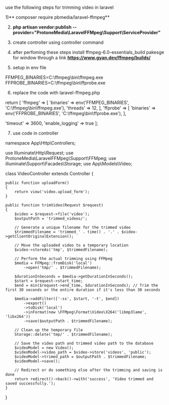use the following steps for trimming video in laravel 

1)** composer require pbmedia/laravel-ffmpeg**

2) **php artisan vendor:publish --provider="ProtoneMedia\LaravelFFMpeg\Support\ServiceProvider"**

3) create controller using controller command

4) after perfoming these steps install ffmpeg-6.0-essentials_build pakesge for window through a link  **https://www.gyan.dev/ffmpeg/builds/**

5) setup in env file 

FFMPEG_BINARIES=C:\ffmpeg\bin\ffmpeg.exe
FFPROBE_BINARIES=C:\ffmpeg\bin\ffprobe.exe

6) replace the code with laravel-ffmpeg.php 

return [
    'ffmpeg' => [
        'binaries' => env('FFMPEG_BINARIES', 'C:\ffmpeg\bin\ffmpeg.exe'),
        'threads'  => 12,
    ],
    'ffprobe' => [
        'binaries' => env('FFPROBE_BINARIES', 'C:\ffmpeg\bin\ffprobe.exe'),
    ],

'timeout' => 3600,
 'enable_logging' => true
];

7) use code in controller

   <?php

namespace App\Http\Controllers;

use Illuminate\Http\Request;
use ProtoneMedia\LaravelFFMpeg\Support\FFMpeg;
use illuminate\Support\Facades\Storage;
use App\Models\Video;

class VideoController extends Controller
{

    public function uploadForm()
    {
        return view('video.upload_form');
    }

    public function trimVideo(Request $request)
    {
        $video = $request->file('video');
        $outputPath = 'trimmed_videos/';

        // Generate a unique filename for the trimmed video
        $trimmedFilename = 'trimmed_' . time() . '.' . $video->getClientOriginalExtension();

        // Move the uploaded video to a temporary location
        $video->storeAs('tmp', $trimmedFilename);

        // Perform the actual trimming using FFMpeg
        $media = FFMpeg::fromDisk('local')
            ->open('tmp/' . $trimmedFilename);

        $durationInSeconds = $media->getDurationInSeconds();
        $start = $request->start_time;
        $end = min($request->end_time, $durationInSeconds); // Trim the first 30 seconds or the entire duration if it's less than 30 seconds

        $media->addFilter(['-ss', $start, '-t', $end])
            ->export()
            ->toDisk('local')
            ->inFormat(new \FFMpeg\Format\Video\X264('libmp3lame', 'libx264'))
            ->save($outputPath . $trimmedFilename);

        // Clean up the temporary file
        Storage::delete('tmp/' . $trimmedFilename);

        // Save the video path and trimmed video path to the database
        $videoModel = new Video();
        $videoModel->video_path = $video->store('videos', 'public');
        $videoModel->trimed_path = $outputPath . $trimmedFilename;
        $videoModel->save();

        // Redirect or do something else after the trimming and saving is done
        return redirect()->back()->with('success', 'Video trimmed and saved successfully.');
    }
}

